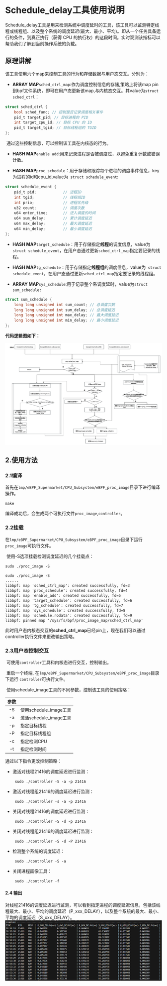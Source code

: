 # Schedule_delay工具使用说明

​	Schedule_delay工具是用来检测系统中调度延时的工具，该工具可以监测特定线程或线程组、以及整个系统的调度延迟(最大、最小、平均)。即从一个任务具备运行的条件，到真正执行（获得 CPU 的执行权）的这段时间。实时观测该指标可以帮助我们了解到当前操作系统的负载。

## 原理讲解

​	该工具使用六个map来控制工具的行为和存储数据与用户态交互。分别为：

- **ARRAY MAP**`sched_ctrl_map`:作为调度控制信息的存储,策略上将该map pin到bpf文件系统，即可在用户态更新该map,与内核态交互。其value为`struct sched_ctrl`：

```c
struct sched_ctrl {
    bool sched_func; // 控制是否记录调度相关事件
    pid_t target_pid; // 目标进程的 PID
    int target_cpu_id; // 目标 CPU 的 ID
    pid_t target_tgid; // 目标线程组的 TGID
};
```

​	通过这些控制信息，可以控制该工具在内核态的行为。

- **HASH MAP**`enable add`:用来记录进程是否被调度过，以避免重复计数或错误计数。

- **HASH MAP**`proc_schedule`：用于存储和跟踪每个进程的调度事件信息，key为进程的id和cpu_id,value为` struct schedule_event`:

```c
struct schedule_event {
    pid_t pid;            // 进程ID
    int tgid;             // 线程组ID
    int prio;             // 进程优先级
    u32 count;            // 调度次数
    u64 enter_time;       // 进入调度的时间
    u64 sum_delay;        // 累计调度延迟
    u64 max_delay;        // 最大调度延迟
    u64 min_delay;        // 最小调度延迟
};
```

- **HASH MAP**`target_schedule`：用于存储指定**线程**的调度信息，value为` struct schedule_event`，在用户态通过更新`sched_ctrl_map`指定要记录的线程。
- **HASH MAP**`tg_schedule`：用于存储指定**线程组**的调度信息，value为` struct schedule_event`，在用户态通过更新`sched_ctrl_map`指定要记录的线程组。

- **ARRAY MAP**`sys_schedule`:用于记录整个系调度延时，value为`struct sum_schedule:`

```c
struct sum_schedule {
    long long unsigned int sum_count; // 总调度次数
    long long unsigned int sum_delay; // 总调度延迟
    long long unsigned int max_delay; // 最大调度延迟
    long long unsigned int min_delay; // 最小调度延迟
};
```

**代码逻辑图如下：**	

![](images/schedule_delay_process.png)

## 2.使用方法

### 2.1编译

​	首先在`lmp/eBPF_Supermarket/CPU_Subsystem/eBPF_proc_image`目录下进行编译操作。

```shell
make
```

​	编译成功后，会生成两个可执行文件`proc_image`,`controller`。

### 2.2挂载

​	在`lmp/eBPF_Supermarket/CPU_Subsystem/eBPF_proc_image`目录下运行 `proc_image`可执行文件。

​	使用-S选项挂载检测调度延迟的几个挂载点：

```shell
sudo ./proc_image -S
```

```
sudo ./proc_image -S
......
libbpf: map 'sched_ctrl_map': created successfully, fd=3
libbpf: map 'proc_schedule': created successfully, fd=4
libbpf: map 'enable_add': created successfully, fd=5
libbpf: map 'target_schedule': created successfully, fd=6
libbpf: map 'tg_schedule': created successfully, fd=7
libbpf: map 'sys_schedule': created successfully, fd=8
libbpf: map 'schedule.rodata': created successfully, fd=9
libbpf: pinned map '/sys/fs/bpf/proc_image_map/sched_ctrl_map'
```

​	此时用户态内核态交互的**sched_ctrl_map**已经pin上，现在我们可以通过controller执行文件来更改输出策略。

### 2.3用户态控制交互

​	可使用`controller`工具和内核态进行交互，控制输出。

​	重启一个终端, 在`lmp/eBPF_Supermarket/CPU_Subsystem/eBPF_proc_image`目录下运行 `controller`可执行文件。

​	使用schedule_image工具的不同参数，控制该工具的使用策略：

| 参数 |                        |
| :--: | ---------------------- |
|  -S  | 使用schedule_image工具 |
|  -a  | 激活schedule_image工具 |
|  -p  | 指定目标线程           |
|  -P  | 指定目标线程组         |
|  -c  | 指定检测CPU            |
|  -t  | 指定检测时间           |

通过以下指令更改控制策略：	

- 激活对线程21416的调度延迟进行监测：

  ```
   sudo ./controller -S -a -p 21416
  ```

- 激活对线程组21416的调度延迟进行监测：

  ```
   sudo ./controller -s -a -p 21416
  ```

- 关闭对线程21416的调度延迟进行监测：

  ```
   sudo ./controller -S -d -p 21416
  ```

- 关闭对线程组21416的调度延迟进行监测：

  ```
   sudo ./controller -S -d -P 21416
  ```

- 检测整个系统的调度延迟：

  ```
   sudo ./controller -S -a
  ```

- 关闭进程画像工具：

  ```
   sudo ./controller -f
  ```

#### 2.4 输出

​	对线程21416的调度延迟进行监测，可以看到指定进程的调度延迟信息，包括该线程最大、最小、平均的调度延迟（P_xxx_DELAY），以及整个系统的最大、最小、平均的调度延迟（S_xxx_DELAY）。
![](images/schedule_delay_output.png)